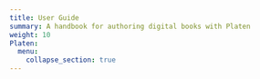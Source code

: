 ```yaml
---
title: User Guide
summary: A handbook for authoring digital books with Platen
weight: 10
Platen:
  menu:
    collapse_section: true
---
```

